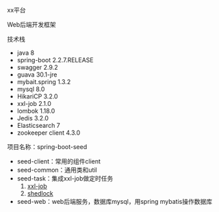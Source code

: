 xx平台

Web后端开发框架

技术栈
* java 8
* spring-boot 2.2.7.RELEASE
* swagger 2.9.2
* guava 30.1-jre
* mybait.spring 1.3.2
* mysql 8.0
* HikariCP 3.2.0
* xxl-job 2.1.0
* lombok 1.18.0
* Jedis 3.2.0
* Elasticsearch 7
* zookeeper client 4.3.0

项目名称：spring-boot-seed
* seed-client：常用的组件client
* seed-common：通用类和util
* seed-task：集成xxl-job做定时任务
    1. [xxl-job](https://github.com/xuxueli/xxl-job)
    2. [shedlock](https://github.com/lukas-krecan/ShedLock)
* seed-web：web后端服务，数据库mysql，用spring mybatis操作数据库
